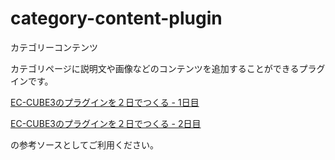 # category-content-plugin
カテゴリーコンテンツ

カテゴリページに説明文や画像などのコンテンツを追加することができるプラグインです。

[EC-CUBE3のプラグインを２日でつくる - 1日目](http://qiita.com/shinichi-takahashi/items/9cd209d9f3a5fd1d1869) 

[EC-CUBE3のプラグインを２日でつくる - 2日目](http://qiita.com/shinichi-takahashi/items/edab0ded969860af58cb)  

の参考ソースとしてご利用ください。
